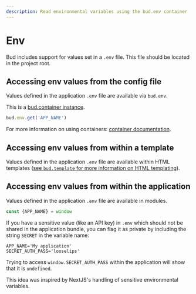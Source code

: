 ```yaml
---
description: Read environmental variables using the bud.env container
---
```


# Env

Bud includes support for values set in a `.env` file. This file should be located in the project root.

## Accessing env values from the config file

Values defined in the application `.env` file are available via `bud.env`.

This is a [bud.container instance](components-container.md).

```js
bud.env.get('APP_NAME')
```

For more information on using containers: [container documentation](components-container.md).

## Accessing env values from within a template

Values defined in the application `.env` file are available within HTML templates ([see `bud.template` for more information on HTML templating](config-template.md)).

## Accessing env values from within the application

Values defined in the application `.env` file are available in modules.

```js
const {APP_NAME} = window
```

If you have a sensitive value (like an API key) in `.env` which should not be shared in the application bundle, you can flag it as private by including the string `SECRET` in the variable name:

```env
APP_NAME='My application'
SECRET_AUTH_PASS='looselips'
```

Trying to access `window.SECRET_AUTH_PASS` within the application will show that it is `undefined`.

This idea was inspired by NextJS's handling of sensitive environmental variables.
